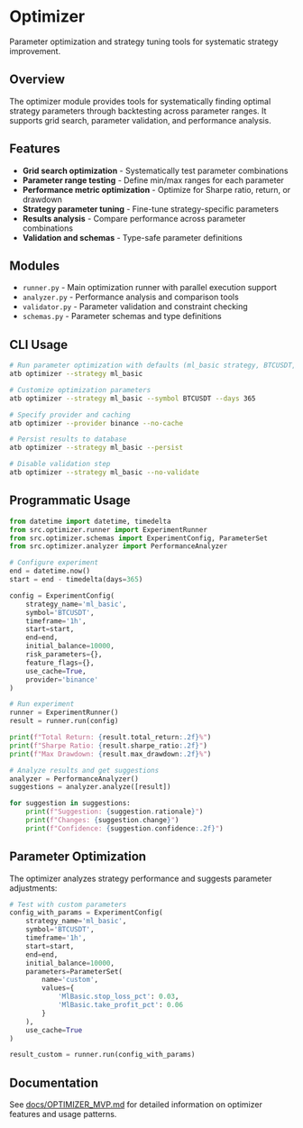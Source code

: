 # Optimizer

Parameter optimization and strategy tuning tools for systematic strategy improvement.

## Overview

The optimizer module provides tools for systematically finding optimal strategy parameters through backtesting across parameter ranges. It supports grid search, parameter validation, and performance analysis.

## Features

- **Grid search optimization** - Systematically test parameter combinations
- **Parameter range testing** - Define min/max ranges for each parameter
- **Performance metric optimization** - Optimize for Sharpe ratio, return, or drawdown
- **Strategy parameter tuning** - Fine-tune strategy-specific parameters
- **Results analysis** - Compare performance across parameter combinations
- **Validation and schemas** - Type-safe parameter definitions

## Modules

- `runner.py` - Main optimization runner with parallel execution support
- `analyzer.py` - Performance analysis and comparison tools
- `validator.py` - Parameter validation and constraint checking
- `schemas.py` - Parameter schemas and type definitions

## CLI Usage

```bash
# Run parameter optimization with defaults (ml_basic strategy, BTCUSDT, 30 days)
atb optimizer --strategy ml_basic

# Customize optimization parameters
atb optimizer --strategy ml_basic --symbol BTCUSDT --days 365

# Specify provider and caching
atb optimizer --provider binance --no-cache

# Persist results to database
atb optimizer --strategy ml_basic --persist

# Disable validation step
atb optimizer --strategy ml_basic --no-validate
```

## Programmatic Usage

```python
from datetime import datetime, timedelta
from src.optimizer.runner import ExperimentRunner
from src.optimizer.schemas import ExperimentConfig, ParameterSet
from src.optimizer.analyzer import PerformanceAnalyzer

# Configure experiment
end = datetime.now()
start = end - timedelta(days=365)

config = ExperimentConfig(
    strategy_name='ml_basic',
    symbol='BTCUSDT',
    timeframe='1h',
    start=start,
    end=end,
    initial_balance=10000,
    risk_parameters={},
    feature_flags={},
    use_cache=True,
    provider='binance'
)

# Run experiment
runner = ExperimentRunner()
result = runner.run(config)

print(f"Total Return: {result.total_return:.2f}%")
print(f"Sharpe Ratio: {result.sharpe_ratio:.2f}")
print(f"Max Drawdown: {result.max_drawdown:.2f}%")

# Analyze results and get suggestions
analyzer = PerformanceAnalyzer()
suggestions = analyzer.analyze([result])

for suggestion in suggestions:
    print(f"Suggestion: {suggestion.rationale}")
    print(f"Changes: {suggestion.change}")
    print(f"Confidence: {suggestion.confidence:.2f}")
```

## Parameter Optimization

The optimizer analyzes strategy performance and suggests parameter adjustments:

```python
# Test with custom parameters
config_with_params = ExperimentConfig(
    strategy_name='ml_basic',
    symbol='BTCUSDT',
    timeframe='1h',
    start=start,
    end=end,
    initial_balance=10000,
    parameters=ParameterSet(
        name='custom',
        values={
            'MlBasic.stop_loss_pct': 0.03,
            'MlBasic.take_profit_pct': 0.06
        }
    ),
    use_cache=True
)

result_custom = runner.run(config_with_params)
```

## Documentation

See [docs/OPTIMIZER_MVP.md](../../docs/OPTIMIZER_MVP.md) for detailed information on optimizer features and usage patterns.